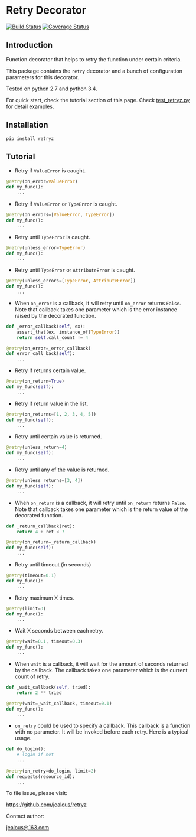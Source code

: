 # Retry Decorator

[![Build Status](https://travis-ci.org/jealous/retryz.svg?branch=master)](https://travis-ci.org/jealous/retryz)
[![Coverage Status](https://coveralls.io/repos/jealous/retryz/badge.svg?branch=master&service=github)](https://coveralls.io/github/jealous/retryz?branch=master)

## Introduction

Function decorator that helps to retry the function under certain criteria.

This package contains the `retry` decorator and a bunch of configuration 
parameters for this decorator. 

Tested on python 2.7 and python 3.4.

For quick start, check the tutorial section of this page.
Check [test_retryz.py](test/test_retryz.py) for detail examples.

## Installation

``pip install retryz``


## Tutorial

* Retry if `ValueError` is caught.

```python
@retry(on_error=ValueError)
def my_func():
    ...
```

* Retry if `ValueError` or `TypeError` is caught.

```python
@retry(on_errors=[ValueError, TypeError])
def my_func():
    ...
```

* Retry until `TypeError` is caught.

```python
@retry(unless_error=TypeError)
def my_func():
    ...
```

* Retry until `TypeError` or `AttributeError` is caught.

```python
@retry(unless_errors=[TypeError, AttributeError])
def my_func():
    ...
```

* When `on_error` is a callback, 
it will retry until `on_error` returns `False`.  Note that callback 
takes one parameter which is the error instance raised by the decorated 
function.

```python
def _error_callback(self, ex):
    assert_that(ex, instance_of(TypeError))
    return self.call_count != 4

@retry(on_error=_error_callback)
def error_call_back(self):
    ...
```

* Retry if returns certain value.

```python
@retry(on_return=True)
def my_func(self):
    ...
```

* Retry if return value in the list.

```python
@retry(on_returns=[1, 2, 3, 4, 5])
def my_func(self):
    ...
```

* Retry until certain value is returned.

```python
@retry(unless_return=4)
def my_func(self):
    ...
```

* Retry until any of the value is returned.

```python
@retry(unless_returns=[3, 4])
def my_func(self):
    ...
```

* When `on_return` is a callback, 
it will retry until `on_return` returns `False`.  Note that callback 
takes one parameter which is the return value of the decorated function.

```python
def _return_callback(ret):
    return 4 + ret < 7

@retry(on_return=_return_callback)
def my_func(self):
    ...
```

* Retry until timeout (in seconds)

```python
@retry(timeout=0.1)
def my_func():
    ...
```

* Retry maximum X times.

```python
@retry(limit=3)
def my_func():
    ...
```

* Wait X seconds between each retry.

```python
@retry(wait=0.1, timeout=0.3)
def my_func():
    ...
```

* When `wait` is a callback, it will wait for the amount of
seconds returned by the callback.
The callback takes one parameter which is the current count of retry.

```python
def _wait_callback(self, tried):
    return 2 ** tried

@retry(wait=_wait_callback, timeout=0.1)
def my_func():
    ...
```

* `on_retry` could be used to specify a callback.  This callback
is a function with no parameter.  It will be invoked before each
retry.  Here is a typical usage.

```python
def do_login():
    # login if not
    ...
    
@retry(on_retry=do_login, limit=2)
def requests(resource_id):
    ...
```
 

To file issue, please visit:

https://github.com/jealous/retryz


Contact author:

jealous@163.com